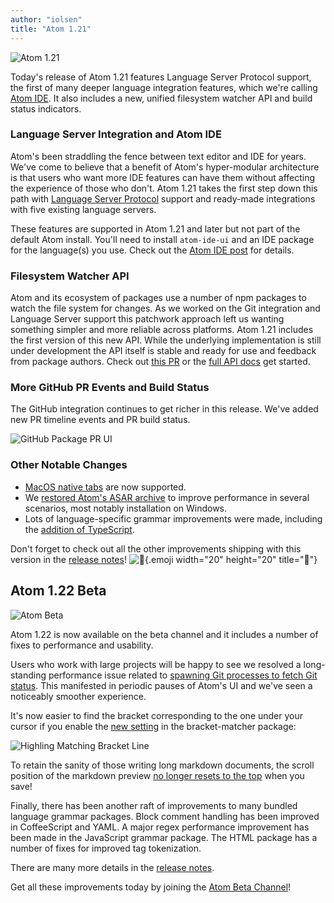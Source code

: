 ```yaml
---
author: "iolsen"
title: "Atom 1.21"
---
```


![Atom 1.21](/assets/images/blog.atom.io/img/posts/release-1-21.png)

Today's release of Atom 1.21 features Language Server Protocol support, the first of many deeper language integration features, which we're calling [Atom IDE](/ide). It also includes a new, unified filesystem watcher API and build status indicators.

<!--more-->

### Language Server Integration and Atom IDE

Atom's been straddling the fence between text editor and IDE for years. We've come to believe that a benefit of Atom's hyper-modular architecture is that users who want more IDE features can have them without affecting the experience of those who don't. Atom 1.21 takes the first step down this path with [Language Server Protocol](http://langserver.org/) support and ready-made integrations with five existing language servers.

These features are supported in Atom 1.21 and later but not part of the default Atom install. You'll need to install `atom-ide-ui` and an IDE package for the language(s) you use. Check out the [Atom IDE post](/blog/2017/09/12/announcing-atom-ide) for details.

### Filesystem Watcher API

Atom and its ecosystem of packages use a number of npm packages to watch the file system for changes. As we worked on the Git integration and Language Server support this patchwork approach left us wanting something simpler and more reliable across platforms. Atom 1.21 includes the first version of this new API. While the underlying implementation is still under development the API itself is stable and ready for use and feedback from package authors. Check out [this PR](https://github.com/atom/atom/pull/14853) or the [full API docs](https://flight-manual.atom-editor.cc/api/v1.21.0/PathWatcher) get started.

### More GitHub PR Events and Build Status

The GitHub integration continues to get richer in this release. We've added new PR timeline events and PR build status.

![GitHub Package PR UI](/assets/images/blog.atom.io/img/posts/pr-build-status.png)

### Other Notable Changes

- [MacOS native tabs](https://github.com/atom/atom/pull/14711) are now supported.
- We [restored Atom's ASAR archive](https://github.com/atom/atom/pull/14682) to improve performance in several scenarios, most notably installation on Windows.
- Lots of language-specific grammar improvements were made, including the [addition of TypeScript](https://github.com/atom/language-typescript).

Don't forget to check out all the other improvements shipping with this version in the [release notes](https://github.com/atom/atom/releases/tag/v1.21.0)! ![:memo:](https://github.githubassets.com/images/icons/emoji/unicode/1f4dd.png){.emoji width="20" height="20" title=":memo:"}

## Atom 1.22 Beta

![Atom Beta](/assets/images/blog.atom.io/img/release-beta.png)

Atom 1.22 is now available on the beta channel and it includes a number of fixes to performance and usability.

Users who work with large projects will be happy to see we resolved a long-standing performance issue related to [spawning Git processes to fetch Git status](https://github.com/atom/atom/pull/15750). This manifested in periodic pauses of Atom's UI and we've seen a noticeably smoother experience.

It's now easier to find the bracket corresponding to the one under your cursor if you enable the [new setting](https://github.com/atom/bracket-matcher/pull/290) in the bracket-matcher package:

![Highling Matching Bracket Line](/assets/images/blog.atom.io/img/posts/bracket-matcher-highlight-line.gif)

To retain the sanity of those writing long markdown documents, the scroll position of the markdown preview [no longer resets to the top](https://github.com/atom/markdown-preview/pull/477) when you save!

Finally, there has been another raft of improvements to many bundled language grammar packages. Block comment handling has been improved in CoffeeScript and YAML. A major regex performance improvement has been made in the JavaScript grammar package. The HTML package has a number of fixes for improved tag tokenization.

There are many more details in the [release notes](https://github.com/atom/atom/releases/tag/v1.22.0-beta0).

Get all these improvements today by joining the [Atom Beta Channel](/beta)!
